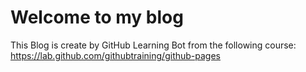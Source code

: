 # Welcome to my blog

This Blog is create by GitHub Learning Bot from the following course:
https://lab.github.com/githubtraining/github-pages
